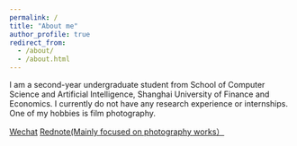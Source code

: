 ```yaml
---
permalink: /
title: "About me"
author_profile: true
redirect_from: 
  - /about/
  - /about.html
---
```


I am a second-year undergraduate student from School of Computer Science and Artificial Intelligence, Shanghai University of Finance and Economics. 
I currently do not have any research experience or internships. One of my hobbies is film photography.

[Wechat](../images/wechat.jpg)
[Rednote(Mainly focused on photography works）](../images/rednote.jpg)

